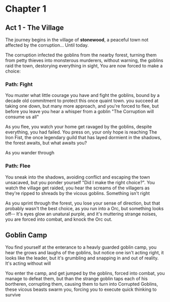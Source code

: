 # Chapter 1

## Act 1 - The Village

The journey begins in the village of **stonewood**, a peaceful town not affected by the corruption... Until today.

The corruption infected the goblins from the nearby forest, turning them from petty thieves into monsterous murderers, without warning, the goblins raid the town, destorying everything in sight, You are now forced to make a choice: 

### Path: Fight
You muster what little courage you have and fight the goblins, bound by a decade old commitment to protect this once quaint town. you succeed at taking one down, but many more approach, and you're forced to flee, but before you leave you hear a whisper from a goblin "The Corruption will consume us all"

As you flee, you watch your home get ravaged by the goblins, despite everything, you had failed. You press on, your only hope is reaching The Iron Fist, the once legendary guild that has layed dormient in the shadows, the forest awaits, but what awaits you?

As you wander through

### Path: Flee
You sneak into the shadows, avoiding conflict and escaping the town unsacaved, but you ponder yourself "Did I make the right choice?". You watch the village get raided, you hear the screams of the villagers as they're ripped to shreads by the vicous goblins. Something isn't right

As you sprint through the forest, you lose your sense of direction, but that probably wasn't the best choice, as you run into a Orc, but something looks off-- It's eyes glow an unatural purple, and it's muttering strange noises, you are forced into combat, and knock the Orc out.

## Goblin Camp

You find yourself at the enterance to a heavly guarded goblin camp, you hear the grows and laughs of the goblins, but notice one isn't acting right, it looks like the leader, but it's grumbling and snapping in and out of reality. It's acting without will

You enter the camp, and get jumped by the goblins, forced into combat, you manage to defeat them, but than the strange goblin taps each of his bortheren, corrupting them, causing them to turn into Corrupted Goblins, these vicous beasts swarm you, forcing you to execute quick thinking to survive

